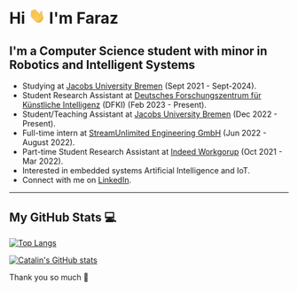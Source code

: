 # Hi <img src="https://raw.githubusercontent.com/ABSphreak/ABSphreak/master/gifs/Hi.gif" width="30px"> I'm Faraz

## I'm a Computer Science student with minor in Robotics and Intelligent Systems

- Studying at [Jacobs University Bremen][1] (Sept 2021 - Sept-2024).
- Student Research Assistant at [Deutsches Forschungszentrum für Künstliche Intelligenz][4] (DFKI) (Feb 2023 - Present).
- Student/Teaching Assistant at [Jacobs University Bremen][1] (Dec 2022 - Present).  
- Full-time intern at [StreamUnlimited Engineering GmbH][2] (Jun 2022 - August 2022).
- Part-time Student Research Assistant at [Indeed Workgorup][3] (Oct 2021 - Mar 2022).
- Interested in embedded systems Artificial Intelligence and IoT.
- Connect with me on [LinkedIn](https://www.linkedin.com/in/faraz7321/).

---

## My GitHub Stats 💻

[![Top Langs](https://github-readme-stats.vercel.app/api/top-langs/?username=faraz7321&layout=compact&theme=dracula)](https://github.com/anuraghazra/github-readme-stats)

[![Catalin's GitHub stats](https://github-readme-stats.vercel.app/api?username=faraz7321&theme=dracula)](https://github.com/anuraghazra/github-readme-stats)

Thank you so much 🙏

[1]: https://www.jacobs-university.de/ "Jacobs University Bremen" 

[2]: https://www.streamunlimited.com/ "StreamUnlimited Engineering GmbH"

[3]: http://hendro-wicaksono.de/employees/faraz-ahmad/ "Indeed Workgroup"

[4]: https://www.dfki.de/web "[Deutsches Forschungszentrum für Künstliche Intelligenz"
